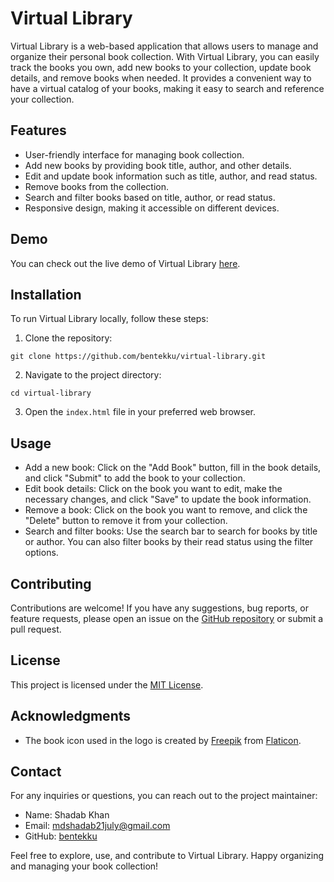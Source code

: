 # Virtual Library

Virtual Library is a web-based application that allows users to manage and organize their personal book collection. With Virtual Library, you can easily track the books you own, add new books to your collection, update book details, and remove books when needed. It provides a convenient way to have a virtual catalog of your books, making it easy to search and reference your collection.

## Features

- User-friendly interface for managing book collection.
- Add new books by providing book title, author, and other details.
- Edit and update book information such as title, author, and read status.
- Remove books from the collection.
- Search and filter books based on title, author, or read status.
- Responsive design, making it accessible on different devices.

## Demo

You can check out the live demo of Virtual Library [here](https://bentekku.github.io/virtual-library/).

## Installation

To run Virtual Library locally, follow these steps:

1. Clone the repository:

```
git clone https://github.com/bentekku/virtual-library.git
```

2. Navigate to the project directory:

```
cd virtual-library
```

3. Open the `index.html` file in your preferred web browser.

## Usage

- Add a new book: Click on the "Add Book" button, fill in the book details, and click "Submit" to add the book to your collection.
- Edit book details: Click on the book you want to edit, make the necessary changes, and click "Save" to update the book information.
- Remove a book: Click on the book you want to remove, and click the "Delete" button to remove it from your collection.
- Search and filter books: Use the search bar to search for books by title or author. You can also filter books by their read status using the filter options.

## Contributing

Contributions are welcome! If you have any suggestions, bug reports, or feature requests, please open an issue on the [GitHub repository](https://github.com/bentekku/virtual-library/issues) or submit a pull request.

## License

This project is licensed under the [MIT License](https://github.com/bentekku/virtual-library/blob/main/LICENSE).

## Acknowledgments

- The book icon used in the logo is created by [Freepik](https://www.freepik.com) from [Flaticon](https://www.flaticon.com).

## Contact

For any inquiries or questions, you can reach out to the project maintainer:

- Name: Shadab Khan
- Email: mdshadab21july@gmail.com
- GitHub: [bentekku](https://github.com/bentekku)

Feel free to explore, use, and contribute to Virtual Library. Happy organizing and managing your book collection!
